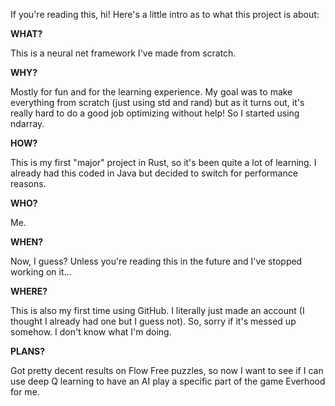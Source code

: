 If you're reading this, hi! Here's a little intro as to what this project is about:

**WHAT?**

This is a neural net framework I've made from scratch.

**WHY?**

Mostly for fun and for the learning experience. My goal was to make everything from scratch (just using std and rand) but as it turns out, it's really hard to do a good job optimizing without help! So I started using ndarray.

**HOW?**

This is my first "major" project in Rust, so it's been quite a lot of learning. I already had this coded in Java but decided to switch for performance reasons.

**WHO?**

Me.

**WHEN?**

Now, I guess? Unless you're reading this in the future and I've stopped working on it...

**WHERE?**

This is also my first time using GitHub. I literally just made an account (I thought I already had one but I guess not). So, sorry if it's messed up somehow. I don't know what I'm doing.

**PLANS?**

Got pretty decent results on Flow Free puzzles, so now I want to see if I can use deep Q learning to have an AI play a specific part of the game Everhood for me.
